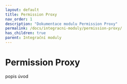 ```yaml
---
layout: default
title: Permission Proxy
nav_order: 1
description: "Dokumentace modulu Permission Proxy"
permalink: /docs/integracni-moduly/permission-proxy/
has_children: true
parent: Integrační moduly
---
```


# Permission Proxy

popis úvod
